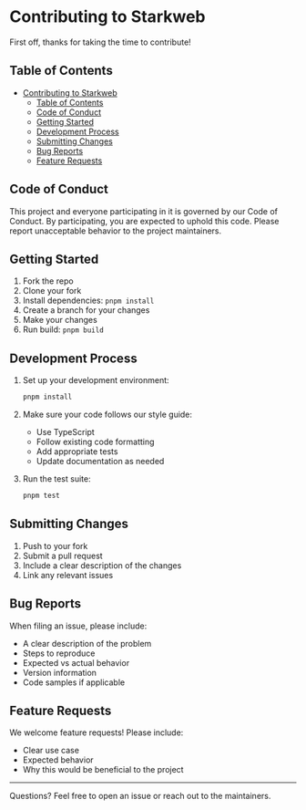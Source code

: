 # Contributing to Starkweb

First off, thanks for taking the time to contribute!

## Table of Contents

- [Contributing to Starkweb](#contributing-to-starkweb)
  - [Table of Contents](#table-of-contents)
  - [Code of Conduct](#code-of-conduct)
  - [Getting Started](#getting-started)
  - [Development Process](#development-process)
  - [Submitting Changes](#submitting-changes)
  - [Bug Reports](#bug-reports)
  - [Feature Requests](#feature-requests)

## Code of Conduct

This project and everyone participating in it is governed by our Code of Conduct. By participating, you are expected to uphold this code. Please report unacceptable behavior to the project maintainers.

## Getting Started

1. Fork the repo
2. Clone your fork
3. Install dependencies: `pnpm install`
4. Create a branch for your changes
5. Make your changes
6. Run build: `pnpm build`

## Development Process

1. Set up your development environment:
   ```bash
   pnpm install
   ```

2. Make sure your code follows our style guide:
   - Use TypeScript
   - Follow existing code formatting
   - Add appropriate tests
   - Update documentation as needed

3. Run the test suite:
   ```bash
   pnpm test
   ```

## Submitting Changes

1. Push to your fork
2. Submit a pull request
3. Include a clear description of the changes
4. Link any relevant issues

## Bug Reports

When filing an issue, please include:

- A clear description of the problem
- Steps to reproduce
- Expected vs actual behavior
- Version information
- Code samples if applicable

## Feature Requests

We welcome feature requests! Please include:

- Clear use case
- Expected behavior
- Why this would be beneficial to the project

---

Questions? Feel free to open an issue or reach out to the maintainers. 